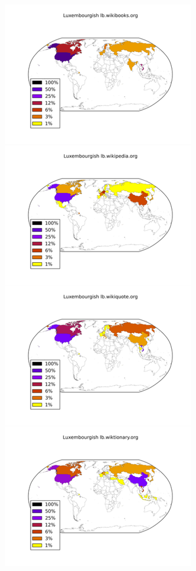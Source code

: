 ![](/images/Luxembourgish-lb.wikibooks.org.png)
![](/images/Luxembourgish-lb.wikipedia.org.png)
![](/images/Luxembourgish-lb.wikiquote.org.png)
![](/images/Luxembourgish-lb.wiktionary.org.png)
